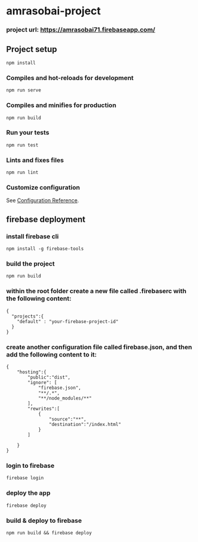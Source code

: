 # amrasobai-project
### project url: https://amrasobai71.firebaseapp.com/

## Project setup
```
npm install
```

### Compiles and hot-reloads for development
```
npm run serve
```

### Compiles and minifies for production
```
npm run build
```

### Run your tests
```
npm run test
```

### Lints and fixes files
```
npm run lint
```

### Customize configuration
See [Configuration Reference](https://cli.vuejs.org/config/).

## firebase deployment

### install firebase cli
```
npm install -g firebase-tools
```
### build the project
```
npm run build
```

### within the root folder create a new file called .firebaserc with the following content:
```
{
  "projects":{
    "default" : "your-firebase-project-id"
  }
}
```
### create another configuration file called firebase.json, and then add the following content to it:
```
{
	"hosting":{
		"public":"dist",
		"ignore": [
			"firebase.json",
			"**/.*",
			"**/node_modules/**"
		],
		"rewrites":[
			{
				"source":"**",
				"destination":"/index.html"
			}
		]

	}
}
```
### login to firebase
```
firebase login
```
### deploy the app
```
firebase deploy
```
### build & deploy to firebase
```
npm run build && firebase deploy
```